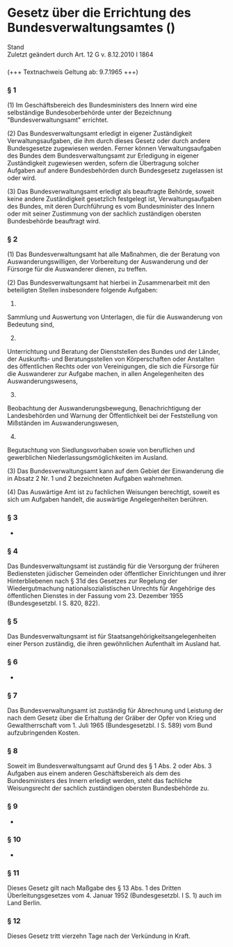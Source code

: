 Gesetz über die Errichtung des Bundesverwaltungsamtes ()
========================================================

Stand  
Zuletzt geändert durch Art. 12 G v. 8.12.2010 I 1864

### 

(+++ Textnachweis Geltung ab: 9.7.1965 +++)

### § 1

(1) Im Geschäftsbereich des Bundesministers des Innern wird eine selbständige Bundesoberbehörde unter der Bezeichnung "Bundesverwaltungsamt" errichtet.

(2) Das Bundesverwaltungsamt erledigt in eigener Zuständigkeit Verwaltungsaufgaben, die ihm durch dieses Gesetz oder durch andere Bundesgesetze zugewiesen werden. Ferner können Verwaltungsaufgaben des Bundes dem Bundesverwaltungsamt zur Erledigung in eigener Zuständigkeit zugewiesen werden, sofern die Übertragung solcher Aufgaben auf andere Bundesbehörden durch Bundesgesetz zugelassen ist oder wird.

(3) Das Bundesverwaltungsamt erledigt als beauftragte Behörde, soweit keine andere Zuständigkeit gesetzlich festgelegt ist, Verwaltungsaufgaben des Bundes, mit deren Durchführung es vom Bundesminister des Innern oder mit seiner Zustimmung von der sachlich zuständigen obersten Bundesbehörde beauftragt wird.

### § 2

(1) Das Bundesverwaltungsamt hat alle Maßnahmen, die der Beratung von Auswanderungswilligen, der Vorbereitung der Auswanderung und der Fürsorge für die Auswanderer dienen, zu treffen.

(2) Das Bundesverwaltungsamt hat hierbei in Zusammenarbeit mit den beteiligten Stellen insbesondere folgende Aufgaben:

1.  
Sammlung und Auswertung von Unterlagen, die für die Auswanderung von Bedeutung sind,

2.  
Unterrichtung und Beratung der Dienststellen des Bundes und der Länder, der Auskunfts- und Beratungsstellen von Körperschaften oder Anstalten des öffentlichen Rechts oder von Vereinigungen, die sich die Fürsorge für die Auswanderer zur Aufgabe machen, in allen Angelegenheiten des Auswanderungswesens,

3.  
Beobachtung der Auswanderungsbewegung, Benachrichtigung der Landesbehörden und Warnung der Öffentlichkeit bei der Feststellung von Mißständen im Auswanderungswesen,

4.  
Begutachtung von Siedlungsvorhaben sowie von beruflichen und gewerblichen Niederlassungsmöglichkeiten im Ausland.

(3) Das Bundesverwaltungsamt kann auf dem Gebiet der Einwanderung die in Absatz 2 Nr. 1 und 2 bezeichneten Aufgaben wahrnehmen.

(4) Das Auswärtige Amt ist zu fachlichen Weisungen berechtigt, soweit es sich um Aufgaben handelt, die auswärtige Angelegenheiten berühren.

### § 3

-

### § 4

Das Bundesverwaltungsamt ist zuständig für die Versorgung der früheren Bediensteten jüdischer Gemeinden oder öffentlicher Einrichtungen und ihrer Hinterbliebenen nach § 31d des Gesetzes zur Regelung der Wiedergutmachung nationalsozialistischen Unrechts für Angehörige des öffentlichen Dienstes in der Fassung vom 23. Dezember 1955 (Bundesgesetzbl. I S. 820, 822).

### § 5

Das Bundesverwaltungsamt ist für Staatsangehörigkeitsangelegenheiten einer Person zuständig, die ihren gewöhnlichen Aufenthalt im Ausland hat.

### § 6

-

### § 7

Das Bundesverwaltungsamt ist zuständig für Abrechnung und Leistung der nach dem Gesetz über die Erhaltung der Gräber der Opfer von Krieg und Gewaltherrschaft vom 1. Juli 1965 (Bundesgesetzbl. I S. 589) vom Bund aufzubringenden Kosten.

### § 8

Soweit im Bundesverwaltungsamt auf Grund des § 1 Abs. 2 oder Abs. 3 Aufgaben aus einem anderen Geschäftsbereich als dem des Bundesministers des Innern erledigt werden, steht das fachliche Weisungsrecht der sachlich zuständigen obersten Bundesbehörde zu.

### § 9

-

### § 10

-

### § 11

Dieses Gesetz gilt nach Maßgabe des § 13 Abs. 1 des Dritten Überleitungsgesetzes vom 4. Januar 1952 (Bundesgesetzbl. I S. 1) auch im Land Berlin.

### § 12

Dieses Gesetz tritt vierzehn Tage nach der Verkündung in Kraft.
